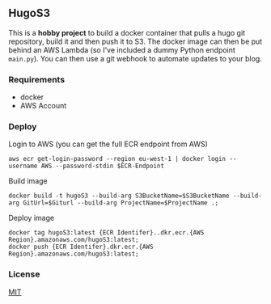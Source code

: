 ## HugoS3

This is a **hobby project** to build a docker container that pulls a hugo git repository, build it and then push it to S3. The docker image can then be put behind an AWS Lambda (so I've included a dummy Python endpoint ```main.py```). You can then use a git webhook to automate updates to your blog.

### Requirements

- docker
- AWS Account

### Deploy

Login to AWS (you can get the full ECR endpoint from AWS)
```
aws ecr get-login-password --region eu-west-1 | docker login --username AWS --password-stdin $ECR-Endpoint
```

Build image
```
docker build -t hugoS3 --build-arg S3BucketName=$S3BucketName --build-arg GitUrl=$Giturl --build-arg ProjectName=$ProjectName .;
```

Deploy image
```
docker tag hugoS3:latest {ECR Identifer}..dkr.ecr.{AWS Region}.amazonaws.com/hugoS3:latest;
docker push {ECR Identifer}.dkr.ecr.{AWS Region}.amazonaws.com/hugoS3:latest;
```

### License
[MIT](https://choosealicense.com/licenses/mit/)